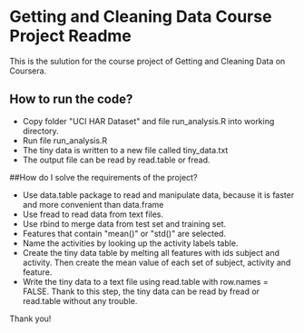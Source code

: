 # Getting and Cleaning Data Course Project Readme
This is the sulution for the course project of Getting and Cleaning Data on Coursera.

## How to run the code?
* Copy folder "UCI HAR Dataset" and file run_analysis.R into working directory.
* Run file run_analysis.R
* The tiny data is written to a new file called tiny_data.txt
* The output file can be read by read.table or fread.

##How do I solve the requirements of the project?

* Use data.table package to read and manipulate data, because it is faster and more convenient than data.frame
* Use fread to read data from text files.
* Use rbind to merge data from test set and training set.
* Features that contain "mean()" or "std()" are selected.
* Name the activities by looking up the activity labels table.
* Create the tiny data table by melting all features with ids subject and activity. Then create the mean value of each set of subject, activity and feature.
* Write the tiny data to a text file using read.table with row.names = FALSE. Thank to this step, the tiny data can be read by fread or read.table without any trouble.

Thank you!